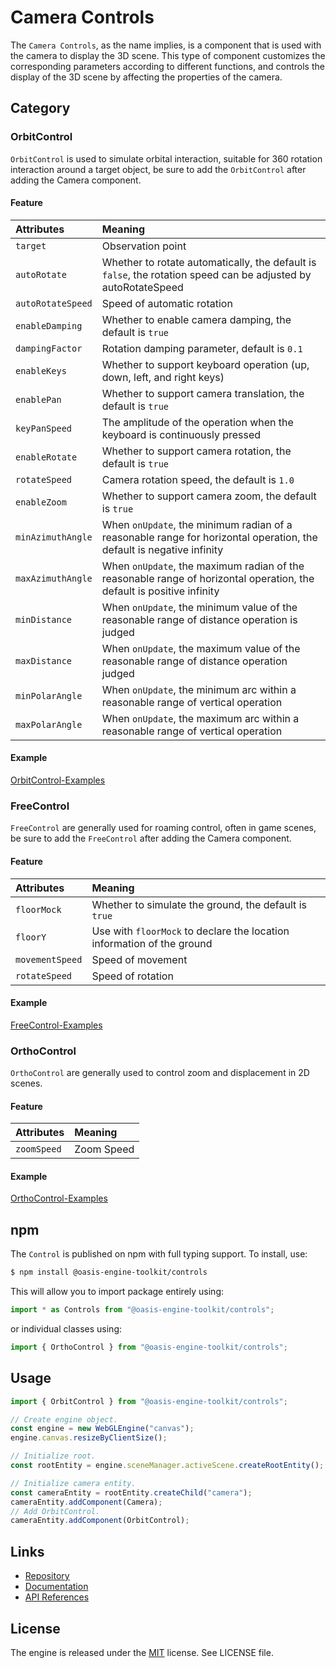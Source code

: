 # Camera Controls

The `Camera Controls`, as the name implies, is a component that is used with the camera to display the 3D scene. This type of component customizes the corresponding parameters according to different functions, and controls the display of the 3D scene by affecting the properties of the camera.

## Category

### OrbitControl

`OrbitControl` is used to simulate orbital interaction, suitable for 360 rotation interaction around a target object, be sure to add the `OrbitControl` after adding the Camera component.

#### Feature

|Attributes|Meaning|
|:--|:--|
|`target`|Observation point|
|`autoRotate`|Whether to rotate automatically, the default is `false`, the rotation speed can be adjusted by autoRotateSpeed|
|`autoRotateSpeed`|Speed ​​of automatic rotation|
|`enableDamping`| Whether to enable camera damping, the default is `true`|
|`dampingFactor`| Rotation damping parameter, default is `0.1`|
|`enableKeys` | Whether to support keyboard operation (up, down, left, and right keys)|
|`enablePan` | Whether to support camera translation, the default is `true`| 
|`keyPanSpeed` | The amplitude of the operation when the keyboard is continuously pressed| 
|`enableRotate` | Whether to support camera rotation, the default is `true`| 
|`rotateSpeed` | Camera rotation speed, the default is `1.0`| 
|`enableZoom` | Whether to support camera zoom, the default is `true`| 
|`minAzimuthAngle` | When `onUpdate`, the minimum radian of a reasonable range for horizontal operation, the default is negative infinity| 
|`maxAzimuthAngle` | When `onUpdate`, the maximum radian of the reasonable range of horizontal operation, the default is positive infinity| 
|`minDistance` | When `onUpdate`, the minimum value of the reasonable range of distance operation is judged| 
|`maxDistance` | When `onUpdate`, the maximum value of the reasonable range of distance operation judged| 
|`minPolarAngle` | When `onUpdate`, the minimum arc within a reasonable range of vertical operation| 
|`maxPolarAngle` | When `onUpdate`, the maximum arc within a reasonable range of vertical operation|

#### Example

[OrbitControl-Examples](https://oasisengine.cn/#/examples/latest/gltf-basic)

### FreeControl

`FreeControl` are generally used for roaming control, often in game scenes, be sure to add the `FreeControl` after adding the Camera component.

#### Feature
|Attributes|Meaning|
|:--|:--|
|`floorMock`| Whether to simulate the ground, the default is `true` |
|`floorY`| Use with `floorMock` to declare the location information of the ground |
|`movementSpeed` | Speed ​​of movement |
|`rotateSpeed`| Speed ​​of rotation |

#### Example

[FreeControl-Examples](https://oasisengine.cn/#/examples/latest/controls-free)

### OrthoControl

`OrthoControl` are generally used to control zoom and displacement in 2D scenes.

#### Feature

|Attributes|Meaning|
|:--|:--|
|`zoomSpeed`| Zoom Speed |

#### Example

[OrthoControl-Examples](https://oasisengine.cn/#/examples/latest/ortho-control)

## npm

The `Control` is published on npm with full typing support. To install, use:

```sh
$ npm install @oasis-engine-toolkit/controls
```

This will allow you to import package entirely using:

```javascript
import * as Controls from "@oasis-engine-toolkit/controls";
```

or individual classes using:

```javascript
import { OrthoControl } from "@oasis-engine-toolkit/controls";
```

## Usage

```ts
import { OrbitControl } from "@oasis-engine-toolkit/controls";

// Create engine object.
const engine = new WebGLEngine("canvas");
engine.canvas.resizeByClientSize();

// Initialize root.
const rootEntity = engine.sceneManager.activeScene.createRootEntity();

// Initialize camera entity.
const cameraEntity = rootEntity.createChild("camera");
cameraEntity.addComponent(Camera);
// Add OrbitControl.
cameraEntity.addComponent(OrbitControl);
```

## Links

- [Repository](https://github.com/ant-galaxy/oasis-engine-toolkit)
- [Documentation](https://oasisengine.cn/#/docs/latest/cn/install)
- [API References](https://oasisengine.cn/#/api/latest/core)

## License

The engine is released under the [MIT](https://opensource.org/licenses/MIT) license. See LICENSE file.
